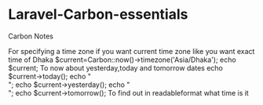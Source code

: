 # Laravel-Carbon-essentials
Carbon Notes 

For specifying a time zone if you want current time zone like you want exact time of Dhaka 
$current=Carbon::now()->timezone('Asia/Dhaka');
    echo $current;
To now about yesterday,today and tomorrow dates
    echo $current->today();
    echo "<br>";
    echo $current->yesterday();
    echo "<br>";
    echo $current->tomorrow();
To find out in readableformat what time is it 
